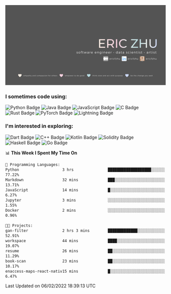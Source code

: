 <!-- # Hey there! <img src="https://raw.githubusercontent.com/ericfzhu/ericfzhu/master/assets/wave.gif" width="30px"> -->

![](assets/banner.png)

<!-- Welcome to my Github profile! You can also find me at these sites below :) -->

[//]: <> (Some of the badges here are just for my own motivation purposes.)

<!-- [![Linkedin Badge](https://img.shields.io/badge/-ericfzhu-0A66C2?logo=linkedin&style=flat)](https://linkedin.com/in/ericfzhu/)
[![Medium Badge](https://img.shields.io/badge/-ericfzhu-000000?logo=medium&logoColor=white&style=flat)](https://medium.com/@ericfzhu)
[![goodreads Badge](https://img.shields.io/badge/-ericfzhu-372213?logo=goodreads&logoColor=white&style=flat)](https://goodreads.com/ericfzhu)
[![Kaggle Badge](https://img.shields.io/badge/-ericzfhu-20BEFF?logo=kaggle&logoColor=white&style=flat)](https://kaggle.com/ericfzhu)
[![LeetCode Badge](https://img.shields.io/badge/-ericfzhu-FFA116?logo=leetcode&logoColor=white&style=flat)](https://leetcode.com/ericfzhu/)
[![datacamp Badge](https://img.shields.io/badge/-ericfzhu-03EF62?logo=datacamp&logoColor=white&style=flat)](https://datacamp.com/profile/ericfzhu) -->

<!-- 
### My values

:blue_heart: Empathy and compassion for others

:purple_heart: Empower to do good

:green_heart: Think slow and act with purpose

:heart: Be the change you seek -->

### I sometimes code using:
<!-- 
#### Languages: -->

![Python Badge](https://img.shields.io/badge/-Python-14354C?logo=python&logoColor=white&style=flat)
![Java Badge](https://img.shields.io/badge/-Java-007396?logo=java&logoColor=white&style=flat)
![JavaScript Badge](https://img.shields.io/badge/-JavaScript-323330?logo=javascript&logoColor=F7DF1E&style=flat)
![C Badge](https://img.shields.io/badge/C-%2300599C.svg?logo=c&logoColor=white&style=flat)
![Rust Badge](https://img.shields.io/badge/-Rust-000000?logo=rust&style=flat)
![PyTorch Badge](https://img.shields.io/badge/-PyTorch-EE4C2C?logo=PyTorch&logoColor=white&style=flat)
![Lightning Badge](https://img.shields.io/badge/-Lightning-792EE5?logo=pytorch-lightning&logoColor=white&style=flat)
<!-- ![TypeScript Badge](https://img.shields.io/badge/-TypeScript-3178C6?logo=typescript&logoColor=white&style=flat) -->

<!-- 
#### Databases:

![Postgres Badge](https://img.shields.io/badge/-Postgres-316192?logo=postgresql&logoColor=white&style=flat)
![SQLite Badge](https://img.shields.io/badge/-SQLite-07405e?logo=sqlite&logoColor=white&style=flat)
![MongoDB Badge](https://img.shields.io/badge/-MongoDB-47A248?logo=mongodb&logoColor=white&style=flat) -->

<!-- #### Data Science / Machine Learning:

![pandas Badge](https://img.shields.io/badge/-pandas-150458?logo=pandas&logoColor=white&style=flat)
![NumPy Badge](https://img.shields.io/badge/-NumPy-013243?logo=numpy&logoColor=white&style=flat)
![scikit-learn Badge](https://img.shields.io/badge/-scikit%20learn-F7931E?logo=scikit-learn&logoColor=white&style=flat)
![TensorFlow Badge](https://img.shields.io/badge/-TensorFlow-FF6F00?logo=tensorflow&logoColor=white&style=flat)
![Keras Badge](https://img.shields.io/badge/-Keras-D00000?logo=Keras&logoColor=white&style=flat) -->

### I'm interested in exploring:

![Dart Badge](https://img.shields.io/badge/-Dart-0175C2?logo=dart&style=flat)
![C++ Badge](https://img.shields.io/badge/-C++-00599C?logo=c%2B%2B&logoColor=white&style=flat)
![Kotlin Badge](https://img.shields.io/badge/-Kotlin-7F52FF?logo=kotlin&logoColor=white&style=flat)
![Solidity Badge](https://img.shields.io/badge/-Solidity-363636?logo=solidity&logoColor=white&style=flat)
![Haskell Badge](https://img.shields.io/badge/-Haskell-5D4F85?logo=haskell&logoColor=white&style=flat)
![Go Badge](https://img.shields.io/badge/-Go-00ADD8?logo=go&logoColor=white&style=flat)

<!--START_SECTION:waka-->
📊 **This Week I Spent My Time On** 

```text
💬 Programming Languages: 
Python                   3 hrs               ███████████████████░░░░░░   77.22% 
Markdown                 32 mins             ███░░░░░░░░░░░░░░░░░░░░░░   13.71% 
JavaScript               14 mins             █░░░░░░░░░░░░░░░░░░░░░░░░   6.27% 
Jupyter                  3 mins              ░░░░░░░░░░░░░░░░░░░░░░░░░   1.55% 
Docker                   2 mins              ░░░░░░░░░░░░░░░░░░░░░░░░░   0.96%

🐱‍💻 Projects: 
gan-filter               2 hrs 3 mins        █████████████░░░░░░░░░░░░   52.91% 
workspace                44 mins             ████░░░░░░░░░░░░░░░░░░░░░   19.07% 
resume                   26 mins             ██░░░░░░░░░░░░░░░░░░░░░░░   11.29% 
book-scan                23 mins             ██░░░░░░░░░░░░░░░░░░░░░░░   10.17% 
enaccess-maps-react-nativ15 mins             █░░░░░░░░░░░░░░░░░░░░░░░░   6.47%

```


 Last Updated on 06/02/2022 18:39:13 UTC
<!--END_SECTION:waka-->
